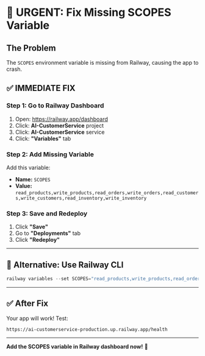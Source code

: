 # 🚨 URGENT: Fix Missing SCOPES Variable

## The Problem
The `SCOPES` environment variable is missing from Railway, causing the app to crash.

## ✅ **IMMEDIATE FIX**

### **Step 1: Go to Railway Dashboard**
1. Open: https://railway.app/dashboard
2. Click: **AI-CustomerService** project
3. Click: **AI-CustomerService** service
4. Click: **"Variables"** tab

### **Step 2: Add Missing Variable**
Add this variable:
- **Name:** `SCOPES`
- **Value:** `read_products,write_products,read_orders,write_orders,read_customers,write_customers,read_inventory,write_inventory`

### **Step 3: Save and Redeploy**
1. Click **"Save"**
2. Go to **"Deployments"** tab
3. Click **"Redeploy"**

---

## 🎯 **Alternative: Use Railway CLI**

```powershell
railway variables --set SCOPES="read_products,write_products,read_orders,write_orders,read_customers,write_customers,read_inventory,write_inventory"
```

---

## ✅ **After Fix**

Your app will work! Test:
```
https://ai-customerservice-production.up.railway.app/health
```

---

**Add the SCOPES variable in Railway dashboard now!** 🚀

